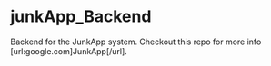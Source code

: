# junkApp_Backend
Backend for the JunkApp system. Checkout this repo for more info [url:google.com]JunkApp[/url].

